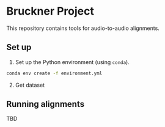 # Bruckner Project

This repository contains tools for audio-to-audio alignments.

## Set up

1. Set up the Python environment (using `conda`).
```bash
conda env create -f environment.yml
```

2. Get dataset

## Running alignments

TBD
